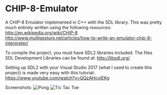 # CHIP-8-Emulator
A CHIP-8 Emulator implemented in C++ with the SDL library. This was pretty much entirely written using the following resources:
http://en.wikipedia.org/wiki/CHIP-8
http://www.multigesture.net/articles/how-to-write-an-emulator-chip-8-interpreter/

To compile the project, you must have SDL2 libraries included. The files SDL Development Libraries can be found at:
http://libsdl.org/

Setting up SDL2 with your Visual Studio 2017 (what I used to create this project) is made very easy with this tutorial:
https://www.youtube.com/watch?v=QQzAHcojEKg

Screenshots: 
![Pong](https://i.imgur.com/s2hitD9.png)
![Tic Tac Toe](https://i.imgur.com/BewmDjR.png)
